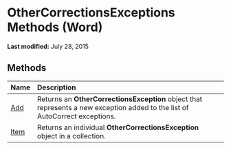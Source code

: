
# OtherCorrectionsExceptions Methods (Word)

 **Last modified:** July 28, 2015


## Methods



|**Name**|**Description**|
|:-----|:-----|
| [Add](0bdb30c5-72f0-3dae-e0c5-b2ea48157626.md)|Returns an  **OtherCorrectionsException** object that represents a new exception added to the list of AutoCorrect exceptions.|
| [Item](ec0812d3-64fd-730c-9c11-107eeb4ec95e.md)|Returns an individual  **OtherCorrectionsException** object in a collection.|
